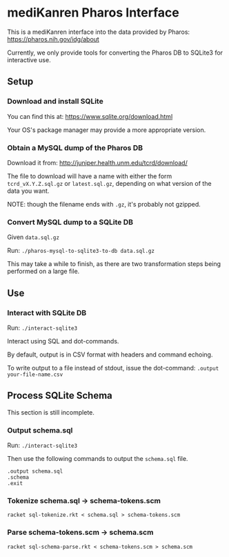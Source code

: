 # mediKanren Pharos Interface

This is a mediKanren interface into the data provided by Pharos: https://pharos.nih.gov/idg/about

Currently, we only provide tools for converting the Pharos DB to SQLite3 for interactive use.


## Setup

### Download and install SQLite

You can find this at: https://www.sqlite.org/download.html

Your OS's package manager may provide a more appropriate version.


### Obtain a MySQL dump of the Pharos DB

Download it from: http://juniper.health.unm.edu/tcrd/download/

The file to download will have a name with either the form `tcrd_vX.Y.Z.sql.gz` or `latest.sql.gz`, depending on what version of the data you want.

NOTE: though the filename ends with `.gz`, it's probably not gzipped.


### Convert MySQL dump to a SQLite DB

Given `data.sql.gz`

Run: `./pharos-mysql-to-sqlite3-to-db data.sql.gz`

This may take a while to finish, as there are two transformation steps being performed on a large file.


## Use

### Interact with SQLite DB

Run: `./interact-sqlite3`

Interact using SQL and dot-commands.

By default, output is in CSV format with headers and command echoing.

To write output to a file instead of stdout, issue the dot-command: `.output your-file-name.csv`


## Process SQLite Schema

This section is still incomplete.

### Output schema.sql

Run: `./interact-sqlite3`

Then use the following commands to output the `schema.sql` file.

```
.output schema.sql
.schema
.exit
```

### Tokenize schema.sql -> schema-tokens.scm

`racket sql-tokenize.rkt < schema.sql > schema-tokens.scm `

### Parse schema-tokens.scm -> schema.scm

`racket sql-schema-parse.rkt < schema-tokens.scm > schema.scm`
